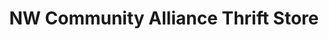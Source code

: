 ---
title: "NW Community Alliance Thrift Store"
url: /astoria/nw-community-alliance-thrift-store/
shop: charity
---